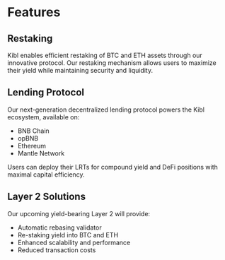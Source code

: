 # Features

## Restaking
Kibl enables efficient restaking of BTC and ETH assets through our innovative protocol. Our restaking mechanism allows users to maximize their yield while maintaining security and liquidity.

## Lending Protocol
Our next-generation decentralized lending protocol powers the Kibl ecosystem, available on:
- BNB Chain
- opBNB
- Ethereum
- Mantle Network

Users can deploy their LRTs for compound yield and DeFi positions with maximal capital efficiency.

## Layer 2 Solutions
Our upcoming yield-bearing Layer 2 will provide:
- Automatic rebasing validator
- Re-staking yield into BTC and ETH
- Enhanced scalability and performance
- Reduced transaction costs